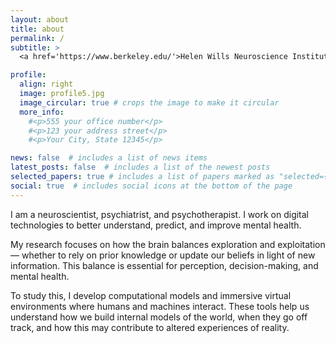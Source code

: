 ```yaml
---
layout: about
title: about
permalink: /
subtitle: >
  <a href='https://www.berkeley.edu/'>Helen Wills Neuroscience Institute, University of California, Berkeley</a>

profile:
  align: right
  image: profile5.jpg
  image_circular: true # crops the image to make it circular
  more_info: 
    #<p>555 your office number</p>
    #<p>123 your address street</p>
    #<p>Your City, State 12345</p>

news: false  # includes a list of news items
latest_posts: false  # includes a list of the newest posts
selected_papers: true # includes a list of papers marked as "selected={true}"
social: true  # includes social icons at the bottom of the page
---
```


I am a neuroscientist, psychiatrist, and psychotherapist. I work on digital technologies to better understand, predict, and improve mental health.

My research focuses on how the brain balances exploration and exploitation — whether to rely on prior knowledge or update our beliefs in light of new information. This balance is essential for perception, decision-making, and mental health.

To study this, I develop computational models and immersive virtual environments where humans and machines interact. These tools help us understand how we build internal models of the world, when they go off track, and how this may contribute to altered experiences of reality.

<!-- Put your address / P.O. box / other info right below your picture. You can also disable any of these elements by editing `profile` property of the YAML header of your `_pages/about.md`. Edit `_bibliography/papers.bib` and Jekyll will render your [publications page](/al-folio/publications/) automatically. -->

<!-- Link to your social media connections, too. This theme is set up to use [Font Awesome icons](https://fontawesome.com/) and [Academicons](https://jpswalsh.github.io/academicons/), like the ones below. Add your Facebook, Twitter, LinkedIn, Google Scholar, or just disable all of them. -->

  <!-- <a href='https://www.berkeley.edu/'>Helen Wills Neuroscience Institute, University of California, Berkeley</a><br>
  <a href='https://www.berkeley.edu/'>Helen Wills Neuroscience Institute</a> -->